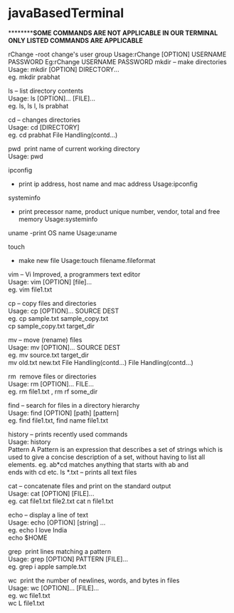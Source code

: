 # javaBasedTerminal
******************************************************************SOME COMMANDS ARE NOT APPLICABLE IN OUR TERMINAL ONLY LISTED COMMANDS ARE APPLICABLE**********************************************************


rChange
 -root change's user group
        Usage:rChange [OPTION] USERNAME PASSWORD
         Eg:rChange USERNAME PASSWORD
mkdir
 – make directories                                                                 
         Usage: mkdir [OPTION] DIRECTORY...                               
        eg. mkdir prabhat

ls
 – list directory contents                                                                 
        Usage: ls [OPTION]... [FILE]...                                               
        eg. ls, ls ­l, ls prabhat

cd
 – changes directories                                                                    
        Usage: cd [DIRECTORY]                                                        
        eg. cd prabhat
File Handling(contd...)

pwd
 ­  print name of current working directory                               
      Usage: pwd   
                     
ipconfig
 - print ip address, host name and mac address
      Usage:ipconfig

systeminfo
 - print precessor name, product unique number, vendor, total and free memory
      Usage:systeminfo

uname
 -print OS name
      Usage:uname

touch
 - make new file
      Usage:touch filename.fileformat

vim
 – Vi Improved, a programmers text editor                                
      Usage: vim [OPTION] [file]...                                                    
      eg. vim file1.txt

cp
 – copy files and directories                                              
         Usage: cp [OPTION]... SOURCE DEST                     
         eg. cp sample.txt sample_copy.txt                              
               cp sample_copy.txt target_dir                              

mv
 – move (rename) files                                                     
        Usage: mv [OPTION]... SOURCE DEST                     
        eg. mv source.txt target_dir                                          
              mv old.txt new.txt
File Handling(contd...)
File Handling(contd...)

rm
 ­ 
remove files or directories                                      
         Usage: rm [OPTION]... FILE...                               
         eg. rm file1.txt , rm ­rf some_dir    

find
 – search for files in a directory hierarchy                 
        Usage: find [OPTION] [path] [pattern]                    
        eg. find file1.txt, find ­name file1.txt

history
 – prints recently used commands                         
         Usage: history            
Pattern
A Pattern is an expression that describes a set of 
strings which is used to give a concise description
of a set, without having to list all elements.
eg. ab*cd matches anything that starts with ab and      
        ends with cd etc.
ls *.txt – prints all text files

cat 
–
concatenate files and print on the standard output                   
     Usage: cat [OPTION] [FILE]...                                                   
     eg. cat file1.txt file2.txt
cat ­n file1.txt                                                                          

echo
 – display a line of text                                                              
     Usage: echo [OPTION] [string] ...                                               
     eg. echo I love India                                                                     
           echo $HOME


grep
 ­ print lines matching a pattern                                                 
    Usage: grep [OPTION] PATTERN [FILE]...                               
    eg. grep ­i apple sample.txt                                                           

wc
 ­ print the number of newlines, words, and bytes in files           
     Usage: wc [OPTION]... [FILE]...                                                
     eg.  wc file1.txt                                                                             
            wc ­L file1.txt
